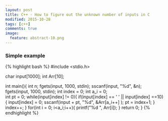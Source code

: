 ```yaml
---
layout: post
title: C++ - How to figure out the unknown number of inputs in C
modified: 2015-10-28
tags: [c++]
comments: true
image:
  feature: abstract-10.png
---
```


### Simple example

{% highlight bash %}
#include <stdio.h> 

char input[1000];
int Arr[10];

int main(){
    int n;
    fgets(input, 1000, stdin);
    sscanf(input, "%d", &n);
    fgets(input, 1000, stdin);
    int index = 0;
    int a_i = 0;    
    int pt = 0;
    while(input[index] != 0){
        if(input[index] == ' ' || input[index] ==10){
            input[index] = 0;
            sscanf(input + pt, "%d", &Arr[a_i++] );
            pt = index+1;
        } 
        index++;
    }
    for(int i = 0; i<a_i;i++){
        printf("%d ", Arr[i]);
    }
    return 0;
}
{% endhighlight %}
